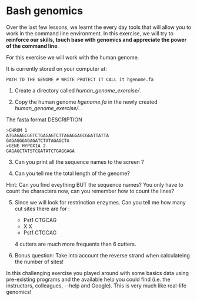 # Bash genomics

Over the last few lessons, we learnt the every day tools that will allow you to work in the command line environment.
In this exercise, we will try to **reinforce our skills, touch base with genomics and appreciate the power of the command line**.


For this exercise we will work with the human genome.

It is currently stored on your computer at:

```
PATH TO THE GENOME # WRITE PROTECT IT CALL it hgenome.fa
```

1. Create a directory called *human_genome_exercise/*. 

2. Copy the human genome *hgenome.fa* in the newly created *human_genome_exercise/*. .


The fasta format DESCRIPTION

```
>CHROM 1
ATGAGAGCGGTCTGAGAGTCTTAGAGGAGCGGATTATTA
GAGAGGGAGAGATCTATAGAGCTA
>GENE HYPOXIA 2
GAGAGCTATSTCGATATCTGAGGAGA
```

3. Can you print all the sequence names to the screen ?

4. Can you tell me the total length of the genome?


Hint: Can you find eveything BUT the sequence names? You only have to count the characters now, can you remember how to count the lines?


5. Since we will look for restrinction enzymes. Can you tell me how many cut sites there are for :

	* Pst1 CTGCAG
	* X X
	* Pst1 CTGCAG

	4 cutters are much more frequents than  6 cutters.


6. Bonus question: Take into account the reverse strand when calculateing the number of sites!




In this challenging exercise you played around with some basics data using pre-existing programs and the available help you could find (i.e. the instructors, colleagues, --help and Google). This is very much like real-life genomics!


